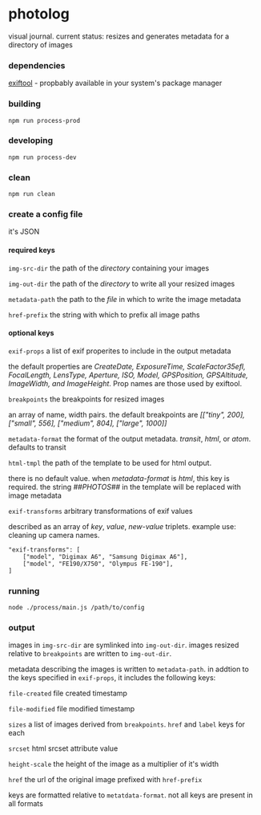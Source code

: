 # photolog
visual journal. current status: resizes and generates metadata for a directory of images

### dependencies

[exiftool](http://www.sno.phy.queensu.ca/~phil/exiftool/) - propbably available in your system's package manager

### building

```npm run process-prod```

### developing

```npm run process-dev```

### clean

```npm run clean```

### create a config file

it's JSON

#### required keys

`img-src-dir` the path of the _directory_ containing your images

`img-out-dir` the path of the _directory_ to write all your resized images

`metadata-path` the path to the _file_ in which to write the image metadata

`href-prefix` the string with which to prefix all image paths

#### optional keys

`exif-props` a list of exif properites to include in the output metadata

the default properties are _CreateDate, ExposureTime, ScaleFactor35efl, FocalLength, LensType,
Aperture, ISO, Model, GPSPosition, GPSAltitude, ImageWidth, and ImageHeight_. Prop names are those
used by exiftool.

`breakpoints` the breakpoints for resized images

an array of name, width pairs. the default breakpoints are _[["tiny", 200], ["small", 556], ["medium", 804], ["large", 1000]]_

`metadata-format` the format of the output metadata. _transit_, _html_, or _atom_. defaults to transit

`html-tmpl` the path of the template to be used for html output.

there is no default value. when _metadata-format_ is _html_, this key is required. the string _##PHOTOS##_ in the template will be replaced with image metadata

`exif-transforms` arbitrary transformations of exif values

described as an array of _key_, _value_, _new-value_ triplets. example use: cleaning up camera
names.

```
"exif-transforms": [
    ["model", "Digimax A6", "Samsung Digimax A6"],
    ["model", "FE190/X750", "Olympus FE-190"],
]
```

### running

```
node ./process/main.js /path/to/config
```

### output

images in `img-src-dir` are symlinked into `img-out-dir`.  images resized relative to `breakpoints` are written to `img-out-dir`.

metadata describing the images is written to `metadata-path`. in addtion to the keys specified in
`exif-props`, it includes the following keys:

`file-created` file created timestamp

`file-modified` file modified timestamp

`sizes` a list of images derived from `breakpoints`.  `href` and `label` keys for each

`srcset` html srcset attribute value

`height-scale` the height of the image as a multiplier of it's width

`href` the url of the original image prefixed with `href-prefix`

keys are formatted relative to `metatdata-format`. not all keys are present in all formats
